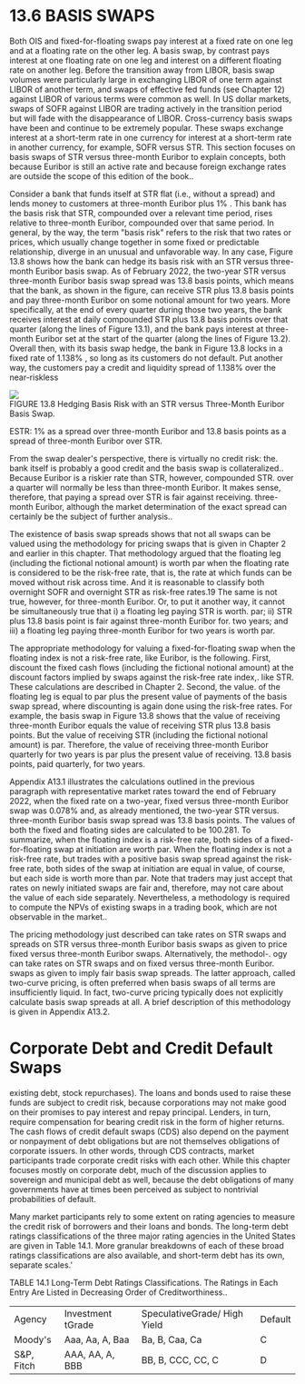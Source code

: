 # 13.6 BASIS SWAPS  

Both OIS and fixed-for-floating swaps pay interest at a fixed rate on one leg and at a floating rate on the other leg. A basis swap, by contrast pays interest at one floating rate on one leg and interest on a different floating rate on another leg. Before the transition away from LIBOR, basis swap volumes were particularly large in exchanging LIBOR of one term against LIBOR of another term, and swaps of effective fed funds (see Chapter 12) against LIBOR of various terms were common as well. In US dollar markets, swaps of SOFR against LIBOR are trading actively in the transition period but will fade with the disappearance of LIBOR. Cross-currency basis swaps have been and continue to be extremely popular. These swaps exchange interest at a short-term rate in one currency for interest at a short-term rate in another currency, for example, SOFR versus STR. This section focuses on basis swaps of STR versus three-month Euribor to explain concepts, both because Euribor is still an active rate and because foreign exchange rates are outside the scope of this edition of the book..  

Consider a bank that funds itself at STR flat (i.e., without a spread) and lends money to customers at three-month Euribor plus $1\%$ . This bank has the basis risk that STR, compounded over a relevant time period, rises relative to three-month Euribor, compounded over that same period. In general, by the way, the term "basis risk" refers to the risk that two rates or prices, which usually change together in some fixed or predictable relationship, diverge in an unusual and unfavorable way. In any case, Figure 13.8 shows how the bank can hedge its basis risk with an STR versus three-month Euribor basis swap. As of February 2022, the two-year STR versus three-month Euribor basis swap spread was 13.8 basis points, which means that the bank, as shown in the figure, can receive STR plus 13.8 basis points and pay three-month Euribor on some notional amount for two years. More specifically, at the end of every quarter during those two years, the bank receives interest at daily compounded STR plus 13.8 basis points over that quarter (along the lines of Figure 13.1), and the bank pays interest at three-month Euribor set at the start of the quarter (along the lines of Figure 13.2). Overall then, with its basis swap hedge, the bank in Figure 13.8 locks in a fixed rate of $1.138\%$ , so long as its customers do not default. Put another way, the customers pay a credit and liquidity spread of $1.138\%$ over the near-riskless  

![](b0d412560b6aeadd8f4fdbdf905006979c90cbe984ed2376fdcdfb126b19ce55.jpg)  
FIGURE 13.8 Hedging Basis Risk with an STR versus Three-Month Euribor Basis Swap.  

ESTR: $1\%$ as a spread over three-month Euribor and 13.8 basis points as a spread of three-month Euribor over STR.  

From the swap dealer's perspective, there is virtually no credit risk: the. bank itself is probably a good credit and the basis swap is collateralized.. Because Euribor is a riskier rate than STR, however, compounded STR. over a quarter will normally be less than three-month Euribor. It makes sense, therefore, that paying a spread over STR is fair against receiving. three-month Euribor, although the market determination of the exact spread can certainly be the subject of further analysis..  

The existence of basis swap spreads shows that not all swaps can be valued using the methodology for pricing swaps that is given in Chapter 2 and earlier in this chapter. That methodology argued that the floating leg (including the fictional notional amount) is worth par when the floating rate is considered to be the risk-free rate, that is, the rate at which funds can be moved without risk across time. And it is reasonable to classify both overnight SOFR and overnight STR as risk-free rates.19 The same is not true, however, for three-month Euribor. Or, to put it another way, it cannot be simultaneously true that i) a floating leg paying STR is worth. par; ii) STR plus 13.8 basis point is fair against three-month Euribor for. two years; and iii) a floating leg paying three-month Euribor for two years is worth par.  

The appropriate methodology for valuing a fixed-for-floating swap when the floating index is not a risk-free rate, like Euribor, is the following. First, discount the fixed cash flows (including the fictional notional amount) at the discount factors implied by swaps against the risk-free rate index,. like STR. These calculations are described in Chapter 2. Second, the value. of the floating leg is equal to par plus the present value of payments of the basis swap spread, where discounting is again done using the risk-free rates. For example, the basis swap in Figure 13.8 shows that the value of receiving three-month Euribor equals the value of receiving STR plus 13.8 basis points. But the value of receiving STR (including the fictional notional amount) is par. Therefore, the value of receiving three-month Euribor quarterly for two years is par plus the present value of receiving. 13.8 basis points, paid quarterly, for two years.  

Appendix A13.1 illustrates the calculations outlined in the previous paragraph with representative market rates toward the end of February 2022, when the fixed rate on a two-year, fixed versus three-month Euribor swap was $0.078\%$ and, as already mentioned, the two-year STR versus. three-month Euribor basis swap spread was 13.8 basis points. The values of both the fixed and floating sides are calculated to be 100.281. To summarize, when the floating index is a risk-free rate, both sides of a fixed-for-floating swap at initiation are worth par. When the floating index is not a risk-free rate, but trades with a positive basis swap spread against the risk-free rate, both sides of the swap at initiation are equal in value, of course, but each side is worth more than par. Note that traders may just accept that rates on newly initiated swaps are fair and, therefore, may not care about the value of each side separately. Nevertheless, a methodology is required to compute the NPVs of existing swaps in a trading book, which are not observable in the market..  

The pricing methodology just described can take rates on STR swaps and spreads on STR versus three-month Euribor basis swaps as given to price fixed versus three-month Euribor swaps. Alternatively, the methodol-. ogy can take rates on STR swaps and on fixed versus three-month Euribor. swaps as given to imply fair basis swap spreads. The latter approach, called two-curve pricing, is often preferred when basis swaps of all terms are insufficiently liquid. In fact, two-curve pricing typically does not explicitly calculate basis swap spreads at all. A brief description of this methodology is given in Appendix A13.2.  

# Corporate Debt and Credit Default Swaps  

existing debt, stock repurchases). The loans and bonds used to raise these funds are subject to credit risk, because corporations may not make good on their promises to pay interest and repay principal. Lenders, in turn, require compensation for bearing credit risk in the form of higher returns. The cash flows of credit default swaps (CDS) also depend on the payment or nonpayment of debt obligations but are not themselves obligations of corporate issuers. In other words, through CDS contracts, market participants trade corporate credit risks with each other. While this chapter focuses mostly on corporate debt, much of the discussion applies to sovereign and municipal debt as well, because the debt obligations of many governments have at times been perceived as subject to nontrivial probabilities of default.  

Many market participants rely to some extent on rating agencies to measure the credit risk of borrowers and their loans and bonds. The long-term debt ratings classifications of the three major rating agencies in the United States are given in Table 14.1. More granular breakdowns of each of these broad ratings classifications are also available, and short-term debt has its own, separate scales.'  

TABLE 14.1  Long-Term Debt Ratings Classifications. The Ratings in Each Entry Are Listed in Decreasing Order of Creditworthiness..   


<html><body><table><tr><td>Agency</td><td>Investment tGrade</td><td>SpeculativeGrade/ High Yield</td><td>Default</td></tr><tr><td>Moody's</td><td>Aaa, Aa, A, Baa</td><td>Ba, B, Caa, Ca</td><td>C</td></tr><tr><td>S&P, Fitch</td><td>AAA, AA, A, BBB</td><td>BB, B, CCC, CC, C</td><td>D</td></tr></table></body></html>  
